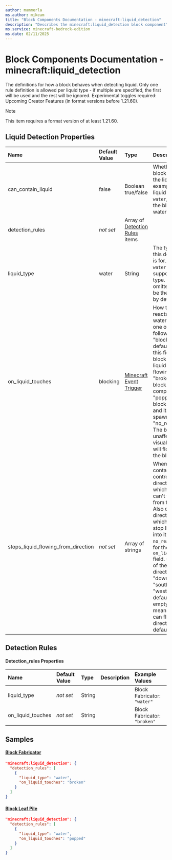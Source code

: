 ```yaml
---
author: mammerla
ms.author: mikeam
title: "Block Components Documentation - minecraft:liquid_detection"
description: "Describes the minecraft:liquid_detection block component"
ms.service: minecraft-bedrock-edition
ms.date: 02/11/2025 
---
```


# Block Components Documentation - minecraft:liquid_detection

The definitions for how a block behaves when detecting liquid. Only one rule definition is allowed per liquid type - if multiple are specified, the first will be used and the rest will be ignored.
Experimental toggles required: Upcoming Creator Features (in format versions before 1.21.60).

> [!Note]
> This item requires a format version of at least 1.21.60.


## Liquid Detection Properties

|Name       |Default Value |Type |Description |Example Values |
|:----------|:-------------|:----|:-----------|:------------- |
| can_contain_liquid | false | Boolean true/false | Whether this block can contain the liquid. For example, if the liquid type is `water`, this means the block can be waterlogged. |  | 
| detection_rules | *not set* | Array of [Detection Rules](#detection-rules) items |  | Block Fabricator: `[{"liquid_type":"water","on_liquid_touches":"broken"}]` | 
| liquid_type | water | String | The type of liquid this detection rule is for. Currently, `water` is the only supported liquid type. If this field is omitted, `water` will be the liquid type by default. |  | 
| on_liquid_touches | blocking | [Minecraft Event Trigger](../Definitions/NestedTables/triggers.md) | How the block reacts to flowing water. Must be one of the following options:<br>"blocking" - The default value for this field. The block stops the liquid from flowing.<br>"broken" - The block is destroyed completely.<br>"popped" - The block is destroyed and its item is spawned.<br>"no_reaction" - The block is unaffected; visually, the liquid will flow through the block. |  | 
| stops_liquid_flowing_from_direction | *not set* | Array of strings | When a block contains a liquid, controls the directions in which the liquid can't flow out from the block. Also controls the directions in which a block can stop liquid flowing into it if `no_reaction` is set for the `on_liquid_touches` field. Can be a list of the following directions: "up", "down", "north", "south", "east", "west". The default is an empty list; this means that liquid can flow out of all directions by default. |  | 

## Detection Rules

#### Detection_rules Properties

|Name       |Default Value |Type |Description |Example Values |
|:----------|:-------------|:----|:-----------|:------------- |
| liquid_type | *not set* | String |  | Block Fabricator: `"water"` | 
| on_liquid_touches | *not set* | String |  | Block Fabricator: `"broken"` | 

## Samples

#### [Block Fabricator](https://github.com/microsoft/minecraft-samples/tree/main/casual_creator/gray_wave/behavior_packs/mikeamm_gwve/blocks/fabricator.block.json)


```json
"minecraft:liquid_detection": {
  "detection_rules": [
    {
      "liquid_type": "water",
      "on_liquid_touches": "broken"
    }
  ]
}
```

#### [Block Leaf Pile](https://github.com/microsoft/minecraft-samples/tree/main/creator_camp/behavior_packs/creator_camp/blocks/leaf_pile.block.json)


```json
"minecraft:liquid_detection": {
  "detection_rules": [
    {
      "liquid_type": "water",
      "on_liquid_touches": "popped"
    }
  ]
}
```
